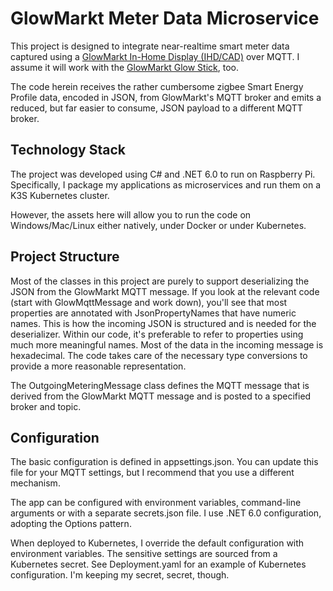 # GlowMarkt Meter Data Microservice

This project is designed to integrate near-realtime smart meter data captured using a [GlowMarkt In-Home Display (IHD/CAD)](https://shop.glowmarkt.com/products/display-and-cad-combined-for-smart-meter-customers) over MQTT. I assume it will work with the [GlowMarkt Glow Stick](https://shop.glowmarkt.com/products/glow-stick), too.

The code herein receives the rather cumbersome zigbee Smart Energy Profile data, encoded in JSON, from GlowMarkt's MQTT broker and emits a reduced, but far easier to consume, JSON payload to a different MQTT broker.

## Technology Stack

The project was developed using C# and .NET 6.0 to run on Raspberry Pi. Specifically, I package my applications as microservices and run them on a K3S Kubernetes cluster.

However, the assets here will allow you to run the code on Windows/Mac/Linux either natively, under Docker or under Kubernetes.

## Project Structure

Most of the classes in this project are purely to support deserializing the JSON from the GlowMarkt MQTT message. If you look at the relevant code (start with GlowMqttMessage and work down), you'll see that most properties are annotated with JsonPropertyNames that have numeric names. This is how the incoming JSON is structured and is needed for the deserializer. Within our code, it's preferable to refer to properties using much more meaningful names. Most of the data in the incoming message is hexadecimal. The code takes care of the necessary type conversions to provide a more reasonable representation.

The OutgoingMeteringMessage class defines the MQTT message that is derived from the GlowMarkt MQTT message and is posted to a specified broker and topic.

## Configuration

The basic configuration is defined in appsettings.json. You can update this file for your MQTT settings, but I recommend that you use a different mechanism.

The app can be configured with environment variables, command-line arguments or with a separate secrets.json file. I use .NET 6.0 configuration, adopting the Options pattern.

When deployed to Kubernetes, I override the default configuration with environment variables. The sensitive settings are sourced from a Kubernetes secret. See Deployment.yaml for an example of Kubernetes configuration. I'm keeping my secret, secret, though.





